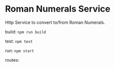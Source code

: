 # Roman Numerals Service

Http Service to convert to/from Roman Numerals.

build: `npm run build`

test: `npm test`

run: `npm start`

routes:



